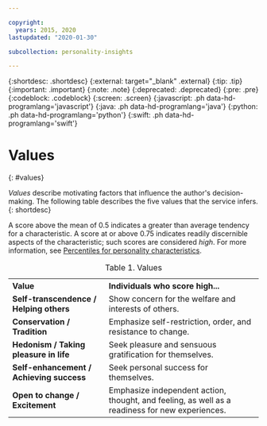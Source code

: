```yaml
---

copyright:
  years: 2015, 2020
lastupdated: "2020-01-30"

subcollection: personality-insights

---
```


{:shortdesc: .shortdesc}
{:external: target="_blank" .external}
{:tip: .tip}
{:important: .important}
{:note: .note}
{:deprecated: .deprecated}
{:pre: .pre}
{:codeblock: .codeblock}
{:screen: .screen}
{:javascript: .ph data-hd-programlang='javascript'}
{:java: .ph data-hd-programlang='java'}
{:python: .ph data-hd-programlang='python'}
{:swift: .ph data-hd-programlang='swift'}

# Values
{: #values}

*Values* describe motivating factors that influence the author's decision-making. The following table describes the five values that the service infers.
{: shortdesc}

A score above the mean of 0.5 indicates a greater than average tendency for a characteristic. A score at or above 0.75 indicates readily discernible aspects of the characteristic; such scores are considered *high*. For more information, see [Percentiles for personality characteristics](/docs/personality-insights?topic=personality-insights-numeric#percentiles).

<table>
  <caption>Table 1. Values</caption>
  <tr>
    <th style="text-align:left">Value</th>
    <th style="text-align:left">Individuals who score high...</th>
  </tr>
  <tr>
    <td><strong>Self-transcendence / Helping others</strong></td>
    <td>Show concern for the welfare and interests of others.</td>
  </tr>
  <tr>
    <td><strong>Conservation / Tradition</strong></td>
    <td>Emphasize self-restriction, order, and resistance to change.</td>
  </tr>
  <tr>
    <td><strong>Hedonism / Taking pleasure in life</strong></td>
    <td>Seek pleasure and sensuous gratification for themselves.</td>
  </tr>
  <tr>
    <td><strong>Self-enhancement / Achieving success</strong></td>
    <td>Seek personal success for themselves.</td>
  </tr>
  <tr>
    <td><strong>Open to change / Excitement</strong></td>
    <td>Emphasize independent action, thought, and feeling, as well as
      a readiness for new experiences.</td>
  </tr>
</table>
